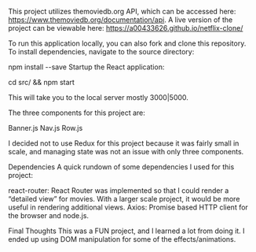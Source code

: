 This project utilizes themoviedb.org API, which can be accessed here: https://www.themoviedb.org/documentation/api. A live version of the project can be viewable here: https://a00433626.github.io/netflix-clone/

To run this application locally, you can also fork and clone this repository. To install dependencies, navigate to the source directory:

npm install --save Startup the React application:

cd src/ && npm start

This will take you to the local server mostly 3000|5000.

The three components for this project are:

Banner.js Nav.js Row.js

I decided not to use Redux for this project because it was fairly small in scale, and managing state was not an issue with only three components.

Dependencies A quick rundown of some dependencies I used for this project:

react-router: React Router was implemented so that I could render a “detailed view” for movies. With a larger scale project, it would be more useful in rendering additional views. Axios: Promise based HTTP client for the browser and node.js.

Final Thoughts This was a FUN project, and I learned a lot from doing it. I ended up using DOM manipulation for some of the effects/animations.
